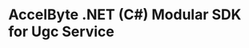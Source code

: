[//]: # (This code is generated by tool. DO NOT EDIT.)

# AccelByte .NET (C#) Modular SDK for Ugc Service